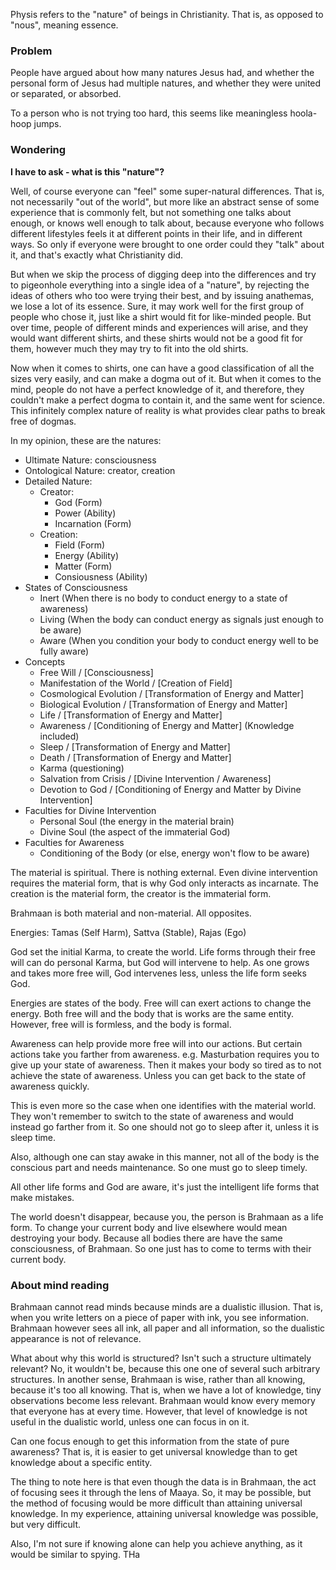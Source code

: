 Physis refers to the "nature" of beings in Christianity. That is, as opposed to "nous", meaning essence.

### Problem

People have argued about how many natures Jesus had, and whether the personal form of Jesus had multiple natures, and whether they were united or separated, or absorbed.

To a person who is not trying too hard, this seems like meaningless hoola-hoop jumps.

### Wondering

**I have to ask - what is this "nature"?**

Well, of course everyone can "feel" some super-natural differences. That is, not necessarily "out of the world", but more like an abstract sense of some experience that is commonly felt, but not something one talks about enough, or knows well enough to talk about, because everyone who follows different lifestyles feels it at different points in their life, and in different ways. So only if everyone were brought to one order could they "talk" about it, and that's exactly what Christianity did.

But when we skip the process of digging deep into the differences and try to pigeonhole everything into a single idea of a "nature", by rejecting the ideas of others who too were trying their best, and by issuing anathemas, we lose a lot of its essence. Sure, it may work well for the first group of people who chose it, just like a shirt would fit for like-minded people. But over time, people of different minds and experiences will arise, and they would want different shirts, and these shirts would not be a good fit for them, however much they may try to fit into the old shirts.

Now when it comes to shirts, one can have a good classification of all the sizes very easily, and can make a dogma out of it. But when it comes to the mind, people do not have a perfect knowledge of it, and therefore, they couldn't make a perfect dogma to contain it, and the same went for science. This infinitely complex nature of reality is what provides clear paths to break free of dogmas.

In my opinion, these are the natures:
- Ultimate Nature: consciousness
- Ontological Nature: creator, creation
- Detailed Nature:
	- Creator:
		- God (Form)
		- Power (Ability)
		- Incarnation (Form)
	- Creation:
		- Field (Form)
		- Energy (Ability)
		- Matter (Form)
		- Consiousness (Ability)
- States of Consciousness
	- Inert (When there is no body to conduct energy to a state of awareness)
	- Living (When the body can conduct energy as signals just enough to be aware)
	- Aware (When you condition your body to conduct energy well to be fully aware)
- Concepts
	- Free Will / [Consciousness]
	- Manifestation of the World / [Creation of Field]
	- Cosmological Evolution / [Transformation of Energy and Matter]
	- Biological Evolution / [Transformation of Energy and Matter]
	- Life / [Transformation of Energy and Matter]
	- Awareness / [Conditioning of Energy and Matter] (Knowledge included)
	- Sleep / [Transformation of Energy and Matter]
	- Death / [Transformation of Energy and Matter]
	- Karma (questioning)
	- Salvation from Crisis / [Divine Intervention / Awareness]
	- Devotion to God / [Conditioning of Energy and Matter by Divine Intervention]
- Faculties for Divine Intervention
	- Personal Soul (the energy in the material brain)
	- Divine Soul (the aspect of the immaterial God)
- Faculties for Awareness
	- Conditioning of the Body (or else, energy won't flow to be aware)

The material is spiritual. There is nothing external.
Even divine intervention requires the material form, that is why God only interacts as incarnate.
The creation is the material form, the creator is the immaterial form.

Brahmaan is both material and non-material. All opposites.

Energies: Tamas (Self Harm), Sattva (Stable), Rajas (Ego)

God set the initial Karma, to create the world.
Life forms through their free will can do personal Karma, but God will intervene to help.
As one grows and takes more free will, God intervenes less, unless the life form seeks God.

Energies are states of the body. Free will can exert actions to change the energy.
Both free will and the body that is works are the same entity.
However, free will is formless, and the body is formal.

Awareness can help provide more free will into our actions.
But certain actions take you farther from awareness.
e.g. Masturbation requires you to give up your state of awareness.
Then it makes your body so tired as to not achieve the state of awareness.
Unless you can get back to the state of awareness quickly.

This is even more so the case when one identifies with the material world.
They won't remember to switch to the state of awareness and would instead go farther from it.
So one should not go to sleep after it, unless it is sleep time.

Also, although one can stay awake in this manner, not all of the body is the conscious part and needs maintenance.
So one must go to sleep timely.

All other life forms and God are aware, it's just the intelligent life forms that make mistakes.

The world doesn't disappear, because you, the person is Brahmaan as a life form.
To change your current body and live elsewhere would mean destroying your body.
Because all bodies there are have the same consciousness, of Brahmaan.
So one just has to come to terms with their current body.

### About mind reading
Brahmaan cannot read minds because minds are a dualistic illusion.
That is, when you write letters on a piece of paper with ink, you see information.
Brahmaan however sees all ink, all paper and all information, so the dualistic appearance is not of relevance.

What about why this world is structured? Isn't such a structure ultimately relevant?
No, it wouldn't be, because this one one of several such arbitrary structures.
In another sense, Brahmaan is wise, rather than all knowing, because it's too all knowing.
That is, when we have a lot of knowledge, tiny observations become less relevant.
Brahmaan would know every memory that everyone has at every time.
However, that level of knowledge is not useful in the dualistic world, unless one can focus in on it.

Can one focus enough to get this information from the state of pure awareness?
That is, it is easier to get universal knowledge than to get knowledge about a specific entity.

The thing to note here is that even though the data is in Brahmaan, the act of focusing sees it through the lens of Maaya.
So, it may be possible, but the method of focusing would be more difficult than attaining universal knowledge.
In my experience, attaining universal knowledge was possible, but very difficult.

Also, I'm not sure if knowing alone can help you achieve anything, as it would be similar to spying.
THa